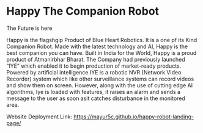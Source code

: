 # Happy The Companion Robot
The Future is here

Happy is the flagshgip Product of Blue Heart Robotics. It is a one pf its Kind Companion Robot. Made with the latest technology and AI, Happy is the best companion you can have. Built in India for the World, Happy is a proud product of Atmanirbhar Bharat.
The Company had previously launched “IYE” which enabled it to begin production of market-ready products. Powered by artificial intelligence IYE is a robotic NVR (Network Video Recorder) system which like other surveillance systems can record videos and show them on screen. However, along with the use of cutting edge AI algorithms, Iye is loaded with features, it raises an alarm and sends a message to the user as soon asit catches disturbance in the monitored area.

Website Deployment Link: https://mayur5c.github.io/happy-robot-landing-page/
